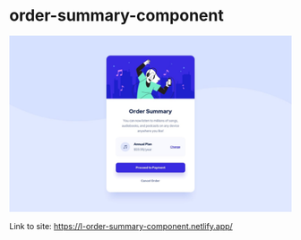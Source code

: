 # order-summary-component

![Design preview for the Order summary card coding challenge](./design/desktop-design.jpg)

Link to site: https://l-order-summary-component.netlify.app/
